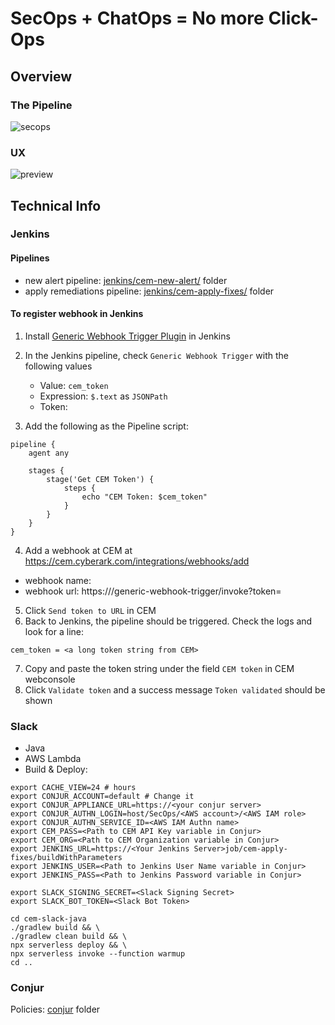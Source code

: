 # SecOps + ChatOps = No more Click-Ops

## Overview 

### The Pipeline

![secops](https://user-images.githubusercontent.com/4685314/112829586-e6cab980-90c3-11eb-8299-f543c7b65124.png)

### UX

![preview](https://user-images.githubusercontent.com/4685314/112829622-f5b16c00-90c3-11eb-8c6d-502e8a0ab23f.gif)


## Technical Info

### Jenkins

#### Pipelines
 - new alert pipeline: [jenkins/cem-new-alert/](./jenkins/cem-new-alert/) folder
 - apply remediations pipeline: [jenkins/cem-apply-fixes/](./jenkins/cem-apply-fixes/) folder

#### To register webhook in Jenkins

1. Install [Generic Webhook Trigger Plugin](https://plugins.jenkins.io/generic-webhook-trigger/) in Jenkins
2. In the Jenkins pipeline, check `Generic Webhook Trigger` with the following values
   - Value: `cem_token`
   - Expression: `$.text` as `JSONPath`
   - Token: <your preferred token name>

3. Add the following as the Pipeline script:
```
pipeline {
    agent any
    
    stages {
        stage('Get CEM Token') {
            steps {
                echo "CEM Token: $cem_token"
            }
        }
    }
}
```
4. Add a webhook at CEM at https://cem.cyberark.com/integrations/webhooks/add
 - webhook name: <your preferred webhook name in CEM>
 - webhook url: https://<Jenkins URL>/generic-webhook-trigger/invoke?token=<your preferred token name>
5. Click `Send token to URL` in CEM
6. Back to Jenkins, the pipeline should be triggered.   Check the logs and look for a line:
```
cem_token = <a long token string from CEM>
```
7. Copy and paste the token string under the field `CEM token` in CEM webconsole 
8. Click `Validate token` and a success message `Token validated` should be shown


### Slack
- Java
- AWS Lambda
- Build & Deploy:

```
export CACHE_VIEW=24 # hours
export CONJUR_ACCOUNT=default # Change it
export CONJUR_APPLIANCE_URL=https://<your conjur server>
export CONJUR_AUTHN_LOGIN=host/SecOps/<AWS account>/<AWS IAM role>
export CONJUR_AUTHN_SERVICE_ID=<AWS IAM Authn name>
export CEM_PASS=<Path to CEM API Key variable in Conjur>
export CEM_ORG=<Path to CEM Organization variable in Conjur>
export JENKINS_URL=https://<Your Jenkins Server>job/cem-apply-fixes/buildWithParameters
export JENKINS_USER=<Path to Jenkins User Name variable in Conjur>
export JENKINS_PASS=<Path to Jenkins Password variable in Conjur>

export SLACK_SIGNING_SECRET=<Slack Signing Secret>
export SLACK_BOT_TOKEN=<Slack Bot Token>

cd cem-slack-java
./gradlew build && \
./gradlew clean build && \
npx serverless deploy && \
npx serverless invoke --function warmup
cd ..
```

### Conjur
Policies: [conjur](./conjur) folder



